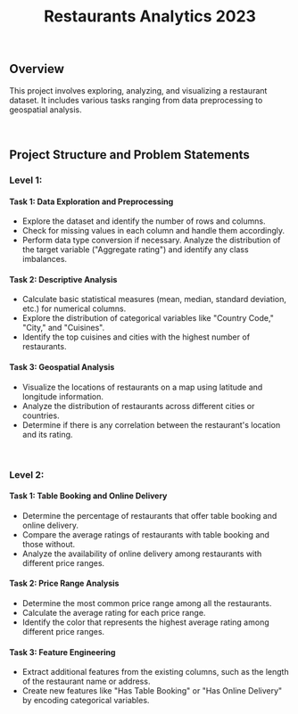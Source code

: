 <h1 align="center">Restaurants Analytics 2023</h1>

<br>

## Overview
This project involves exploring, analyzing, and visualizing a restaurant dataset. It includes various tasks ranging from data preprocessing to geospatial analysis.

<br>

## Project Structure and Problem Statements
### Level 1: 
#### Task 1: Data Exploration and Preprocessing
- Explore the dataset and identify the number of rows and columns.
- Check for missing values in each column and handle them accordingly.
- Perform data type conversion if necessary. Analyze the distribution of the target variable ("Aggregate rating") and identify any class imbalances.

#### Task 2: Descriptive Analysis
- Calculate basic statistical measures (mean, median, standard deviation, etc.) for numerical columns.
- Explore the distribution of categorical variables like "Country Code," "City," and "Cuisines".
- Identify the top cuisines and cities with the highest number of restaurants.

#### Task 3: Geospatial Analysis
- Visualize the locations of restaurants on a map using latitude and longitude information.
- Analyze the distribution of restaurants across different cities or countries.
- Determine if there is any correlation between the restaurant's location and its rating.

<br>

### Level 2: 
#### Task 1: Table Booking and Online Delivery
- Determine the percentage of restaurants that offer table booking and online delivery.
- Compare the average ratings of restaurants with table booking and those without.
- Analyze the availability of online delivery among restaurants with different price ranges.

#### Task 2: Price Range Analysis
- Determine the most common price range among all the restaurants.
- Calculate the average rating for each price range.
- Identify the color that represents the highest average rating among different price ranges.

#### Task 3: Feature Engineering
- Extract additional features from the existing columns, such as the length of the restaurant name or address.
- Create new features like "Has Table Booking" or "Has Online Delivery" by encoding categorical variables.

